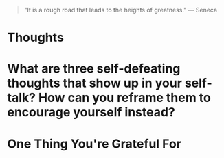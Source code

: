 
> \"It is a rough road that leads to the heights of greatness.\" — Seneca

# Thoughts

# What are three self-defeating thoughts that show up in your self-talk? How can you reframe them to encourage yourself instead?

# One Thing You're Grateful For

